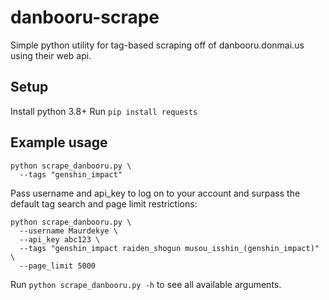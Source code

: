 # danbooru-scrape
Simple python utility for tag-based scraping off of danbooru.donmai.us using their web api.

## Setup

Install python 3.8+
Run `pip install requests`

## Example usage

```
python scrape_danbooru.py \
  --tags "genshin_impact"
```

Pass username and api_key to log on to your account and surpass the default tag search and page limit restrictions:

```
python scrape_danbooru.py \
  --username Maurdekye \
  --api_key abc123 \
  --tags "genshin_impact raiden_shogun musou_isshin_(genshin_impact)" \
  --page_limit 5000
```

Run `python scrape_danbooru.py -h` to see all available arguments.
